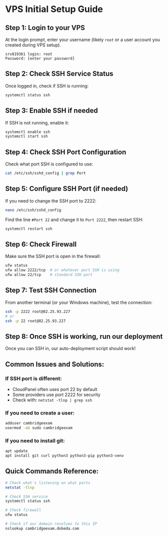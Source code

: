 # VPS Initial Setup Guide

## Step 1: Login to your VPS
At the login prompt, enter your username (likely `root` or a user account you created during VPS setup).

```
srv819361 login: root
Password: [enter your password]
```

## Step 2: Check SSH Service Status
Once logged in, check if SSH is running:
```bash
systemctl status ssh
```

## Step 3: Enable SSH if needed
If SSH is not running, enable it:
```bash
systemctl enable ssh
systemctl start ssh
```

## Step 4: Check SSH Port Configuration
Check what port SSH is configured to use:
```bash
cat /etc/ssh/sshd_config | grep Port
```

## Step 5: Configure SSH Port (if needed)
If you need to change the SSH port to 2222:
```bash
nano /etc/ssh/sshd_config
```
Find the line `#Port 22` and change it to `Port 2222`, then restart SSH:
```bash
systemctl restart ssh
```

## Step 6: Check Firewall
Make sure the SSH port is open in the firewall:
```bash
ufw status
ufw allow 2222/tcp  # or whatever port SSH is using
ufw allow 22/tcp    # standard SSH port
```

## Step 7: Test SSH Connection
From another terminal (or your Windows machine), test the connection:
```bash
ssh -p 2222 root@82.25.93.227
# or
ssh -p 22 root@82.25.93.227
```

## Step 8: Once SSH is working, run our deployment
Once you can SSH in, our auto-deployment script should work!

## Common Issues and Solutions:

### If SSH port is different:
- CloudPanel often uses port 22 by default
- Some providers use port 2222 for security
- Check with: `netstat -tlnp | grep ssh`

### If you need to create a user:
```bash
adduser cambridgeexam
usermod -aG sudo cambridgeexam
```

### If you need to install git:
```bash
apt update
apt install git curl python3 python3-pip python3-venv
```

## Quick Commands Reference:
```bash
# Check what's listening on what ports
netstat -tlnp

# Check SSH service
systemctl status ssh

# Check firewall
ufw status

# Check if our domain resolves to this IP
nslookup cambridgeexam.dobeda.com
```